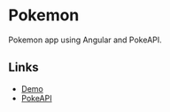 # Pokemon

Pokemon app using Angular and PokeAPI.

## Links
* [Demo](https://nightwolf.dev/demos/pokemon)
* [PokeAPI](https://pokeapi.co/)
